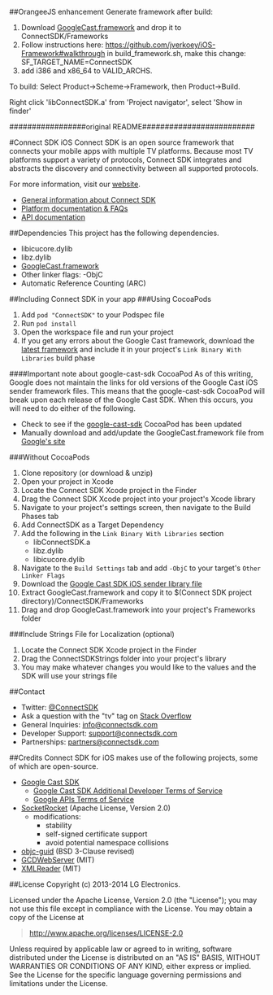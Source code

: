 ##OrangeeJS enhancement
Generate framework after build:
1. Download [GoogleCast.framework](https://developers.google.com/cast/docs/downloads) and drop it to ConnectSDK/Frameworks  
2. Follow instructions here:
https://github.com/jverkoey/iOS-Framework#walkthrough 
in build_framework.sh, make this change:
SF_TARGET_NAME=ConnectSDK
3. add i386 and x86_64 to VALID_ARCHS.

To build: Select Product->Scheme->Framework, then Product->Build.

Right click 'libConnectSDK.a' from 'Project navigator', select 'Show in finder'


#################original README#########################

#Connect SDK iOS
Connect SDK is an open source framework that connects your mobile apps with multiple TV platforms. Because most TV platforms support a variety of protocols, Connect SDK integrates and abstracts the discovery and connectivity between all supported protocols.

For more information, visit our [website](http://www.connectsdk.com/).

* [General information about Connect SDK](http://www.connectsdk.com/discover/)
* [Platform documentation & FAQs](http://www.connectsdk.com/docs/ios/)
* [API documentation](http://www.connectsdk.com/apis/ios/)

##Dependencies
This project has the following dependencies.
- libicucore.dylib
- libz.dylib
- [GoogleCast.framework](https://developers.google.com/cast/docs/downloads)
- Other linker flags: -ObjC
- Automatic Reference Counting (ARC)

##Including Connect SDK in your app
###Using CocoaPods
1. Add `pod "ConnectSDK"` to your Podspec file
2. Run `pod install`
3. Open the workspace file and run your project
4. If you get any errors about the Google Cast framework, download the [latest framework](https://developers.google.com/cast/docs/downloads) and include it in your project's `Link Binary With Libraries` build phase

####Important note about google-cast-sdk CocoaPod
As of this writing, Google does not maintain the links for old versions of the Google Cast iOS sender framework files. This means that the google-cast-sdk CocoaPod will break upon each release of the Google Cast SDK. When this occurs, you will need to do either of the following.

- Check to see if the [google-cast-sdk](https://github.com/CocoaPods/Specs/tree/master/Specs/google-cast-sdk) CocoaPod has been updated
- Manually download and add/update the GoogleCast.framework file from [Google's site](https://developers.google.com/cast/docs/downloads)

###Without CocoaPods

1. Clone repository (or download & unzip)
2. Open your project in Xcode
3. Locate the Connect SDK Xcode project in the Finder
4. Drag the Connect SDK Xcode project into your project's Xcode library
5. Navigate to your project's settings screen, then navigate to the Build Phases tab
6. Add ConnectSDK as a Target Dependency
7. Add the following in the `Link Binary With Libraries` section
   - libConnectSDK.a
   - libz.dylib
   - libicucore.dylib
8. Navigate to the `Build Settings` tab and add `-ObjC` to your target's `Other Linker Flags`
9. Download the [Google Cast SDK iOS sender library file](https://developers.google.com/cast/docs/downloads)
10. Extract GoogleCast.framework and copy it to $(Connect SDK project directory)/ConnectSDK/Frameworks
11. Drag and drop GoogleCast.framework into your project's Frameworks folder

###Include Strings File for Localization (optional)
1. Locate the Connect SDK Xcode project in the Finder
2. Drag the ConnectSDKStrings folder into your project's library
3. You may make whatever changes you would like to the values and the SDK will use your strings file

##Contact
* Twitter: [@ConnectSDK](https://www.twitter.com/ConnectSDK)
* Ask a question with the "tv" tag on [Stack Overflow](http://stackoverflow.com/tags/tv)
* General Inquiries: info@connectsdk.com
* Developer Support: support@connectsdk.com
* Partnerships: partners@connectsdk.com

##Credits
Connect SDK for iOS makes use of the following projects, some of which are open-source.

* [Google Cast SDK](https://developers.google.com/cast/)
  - [Google Cast SDK Additional Developer Terms of Service](https://developers.google.com/cast/docs/terms)
  - [Google APIs Terms of Service](https://developers.google.com/terms/)
* [SocketRocket](https://github.com/Square/SocketRocket) (Apache License, Version 2.0)
  - modifications:
    - stability
    - self-signed certificate support
    - avoid potential namespace collisions
* [objc-guid](https://code.google.com/p/objc-guid/) (BSD 3-Clause revised)
* [GCDWebServer](https://github.com/swisspol/GCDWebServer) (MIT)
* [XMLReader](https://github.com/amarcadet/XMLReader) (MIT)

##License
Copyright (c) 2013-2014 LG Electronics.

Licensed under the Apache License, Version 2.0 (the "License");
you may not use this file except in compliance with the License.
You may obtain a copy of the License at

> http://www.apache.org/licenses/LICENSE-2.0

Unless required by applicable law or agreed to in writing, software
distributed under the License is distributed on an "AS IS" BASIS,
WITHOUT WARRANTIES OR CONDITIONS OF ANY KIND, either express or implied.
See the License for the specific language governing permissions and
limitations under the License.
